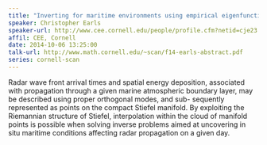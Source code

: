 ```yaml
---
title: "Inverting for maritime environments using empirical eigenfunction bases from radar imagery."
speaker: Christopher Earls
speaker-url: http://www.cee.cornell.edu/people/profile.cfm?netid=cje23
affil: CEE, Cornell
date: 2014-10-06 13:25:00
talk-url: http://www.math.cornell.edu/~scan/f14-earls-abstract.pdf
series: cornell-scan
---
```


Radar wave front arrival times and spatial energy deposition, associated with
propagation through a given marine atmospheric boundary layer, may be described
using proper orthogonal modes, and sub- sequently represented as points on the
compact Stiefel manifold. By exploiting the Riemannian structure of Stiefel,
interpolation within the cloud of manifold points is possible when solving
inverse problems aimed at uncovering in situ maritime conditions affecting
radar propagation on a given day.

